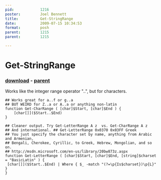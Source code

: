 ```yaml
---
pid:            1216
poster:         Joel Bennett
title:          Get-StringRange
date:           2009-07-15 10:34:53
format:         posh
parent:         1215
parent:         1215

---
```


# Get-StringRange

### [download](1216.ps1) - [parent](1215.md)

Works like the integer range operator "..", but for characters.

```posh
## Works great for a..f or g..a
## BUT WEIRD for Z..a or A..a or anything non-latin
function Get-CharRange ( [char]$Start, [char]$End ) {
	[char[]]($Start..$End)
}

## Cleaner output. Try Get-LetterRange A z  vs. Get-CharRange A z
## And international. ## Get-LetterRange 0x0370 0x03FF Greek
## You just specify the character set by name, anything from Arabic and Armenian,
## Bengali, Cherokee, Cyrillic, to Greek, Hebrew, Mongolian, and so on.
## http://msdn.microsoft.com/en-us/library/20bw873z.aspx
function Get-LetterRange ( [char]$Start, [char]$End, [string]$charset = "BasicLatin" ) {
 [char[]]($Start..$End) | Where { $_ -match "(?=\p{Is$charset})\p{L}" }
}
```
